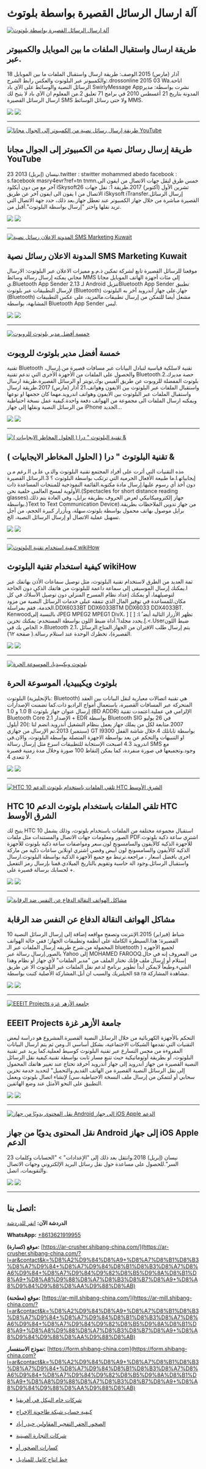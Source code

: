# آلة ارسال الرسائل القصيرة بواسطة بلوتوث

<a href="https://swt.shibang-china.com/?l=ar&img&k=%D8%A2%D9%84%D8%A9+%D8%A7%D8%B1%D8%B3%D8%A7%D9%84+%D8%A7%D9%84%D8%B1%D8%B3%D8%A7%D8%A6%D9%84+%D8%A7%D9%84%D9%82%D8%B5%D9%8A%D8%B1%D8%A9+%D8%A8%D9%88%D8%A7%D8%B3%D8%B7%D8%A9+%D8%A8%D9%84%D9%88%D8%AA%D9%88%D8%AB" target="_blank">![آلة ارسال الرسائل القصيرة بواسطة بلوتوث](http://static.shibang-china.com/all-800x300/613.jpg)</a>

## طريقة ارسال واستقبال الملفات ما بين الموبايل والكمبيوتر عبر.
18 آذار (مارس) 2015.الوصف: طريقة ارسال واستقبال الملفات ما بين الموبايل والكمبيوتر عبر البلوتوث والعكس رابط الشرح:.drossonline 2015 03 Wa.اتاحة الرسائل النصية والوسائط على الآي باد SwirlyMessage Appنشرت بواسطة: مدير المدونة بتاريخ 21 أغسطس 2010 في برامج 71 تعليق 2.من المعلوم ان الآي باد لا يتيح لك ارسال الرسائل القصيرة SMS ولا حتى رسائل الوسائط MMS.


<a href="https://whatsapp.shibangsoft.com/WhatsApp.php" target="_blank" title="WhatsApp">![](http://static.shibang-china.com/icon/whatsapp.png)</a> <a href="https://swt.shibang-china.com/?l=ar&icon&k=%D8%A2%D9%84%D8%A9+%D8%A7%D8%B1%D8%B3%D8%A7%D9%84+%D8%A7%D9%84%D8%B1%D8%B3%D8%A7%D8%A6%D9%84+%D8%A7%D9%84%D9%82%D8%B5%D9%8A%D8%B1%D8%A9+%D8%A8%D9%88%D8%A7%D8%B3%D8%B7%D8%A9+%D8%A8%D9%84%D9%88%D8%AA%D9%88%D8%AB" target="_blank">![](http://static.shibang-china.com/icon/chat-ar.png)</a>

---

<a href="https://swt.shibang-china.com/?l=ar&img&k=%D8%A2%D9%84%D8%A9+%D8%A7%D8%B1%D8%B3%D8%A7%D9%84+%D8%A7%D9%84%D8%B1%D8%B3%D8%A7%D8%A6%D9%84+%D8%A7%D9%84%D9%82%D8%B5%D9%8A%D8%B1%D8%A9+%D8%A8%D9%88%D8%A7%D8%B3%D8%B7%D8%A9+%D8%A8%D9%84%D9%88%D8%AA%D9%88%D8%AB" target="_blank">![طريقة إرسال رسائل نصية من الكمبيوتر إلى الجوال مجانا YouTube](http://static.shibang-china.com/all-800x300/572.jpg)</a>

## طريقة إرسال رسائل نصية من الكمبيوتر إلى الجوال مجانا YouTube
23 نيسان (إبريل) 2013.twitter : stwitter mohammed abedo facebook : s.facebook masry4evr?ref=tn tnmn.خمس طرق لنقل جهات الاتصال من ايفون الى آخر مع من دون أيكلود iSkysoft26 تشرين الأول (أكتوبر) 2017.طريقة 1: نقل جهات الاتصال من ا يفون الى ايفون آخر عن طريق iSkysoft iTransfer.إرسال الرسائل القصيرة مباشرة من خلال جهاز الكمبيوتر عند تعطل جهاز.بعد ذلك، حدد جهة الاتصال التي تريد نقلها واختر &quot;إرسال بواسطة البلوتوث&quot;.أقبل من.


<a href="https://whatsapp.shibangsoft.com/WhatsApp.php" target="_blank" title="WhatsApp">![](http://static.shibang-china.com/icon/whatsapp.png)</a> <a href="https://swt.shibang-china.com/?l=ar&icon&k=%D8%A2%D9%84%D8%A9+%D8%A7%D8%B1%D8%B3%D8%A7%D9%84+%D8%A7%D9%84%D8%B1%D8%B3%D8%A7%D8%A6%D9%84+%D8%A7%D9%84%D9%82%D8%B5%D9%8A%D8%B1%D8%A9+%D8%A8%D9%88%D8%A7%D8%B3%D8%B7%D8%A9+%D8%A8%D9%84%D9%88%D8%AA%D9%88%D8%AB" target="_blank">![](http://static.shibang-china.com/icon/chat-ar.png)</a>

---

<a href="https://swt.shibang-china.com/?l=ar&img&k=%D8%A2%D9%84%D8%A9+%D8%A7%D8%B1%D8%B3%D8%A7%D9%84+%D8%A7%D9%84%D8%B1%D8%B3%D8%A7%D8%A6%D9%84+%D8%A7%D9%84%D9%82%D8%B5%D9%8A%D8%B1%D8%A9+%D8%A8%D9%88%D8%A7%D8%B3%D8%B7%D8%A9+%D8%A8%D9%84%D9%88%D8%AA%D9%88%D8%AB" target="_blank">![المدونة الاعلان رسائل نصية SMS Marketing Kuwait](http://static.shibang-china.com/all-800x300/1477.jpg)</a>

## المدونة الاعلان رسائل نصية SMS Marketing Kuwait
موقعنا للرسائل القصيرة تابع لشركة تمكين ذ.م.و مميزات الاعلان عبر البلوتوث: الارسال مجاني يمكنه إرسال رسالة وسائط MMS إلى مئات أجهزة الهاتف الموبايل مجانا ي.Bluetooth App Sender 2.13 لـ Android تنزيلBluetooth App Sender تطبيق لإرسال التطبيقات عبر بلوتوث (Bluetooth) جهاز.على جهاز آندرويد آخر به البلوتوث (Bluetooth) مشغل أيضا للتمكن من إرسال تطبيقات.مالمزيد، على عكس التطبيقات المشابهة، بواسطة Bluetooth App Sender ليس.


<a href="https://whatsapp.shibangsoft.com/WhatsApp.php" target="_blank" title="WhatsApp">![](http://static.shibang-china.com/icon/whatsapp.png)</a> <a href="https://swt.shibang-china.com/?l=ar&icon&k=%D8%A2%D9%84%D8%A9+%D8%A7%D8%B1%D8%B3%D8%A7%D9%84+%D8%A7%D9%84%D8%B1%D8%B3%D8%A7%D8%A6%D9%84+%D8%A7%D9%84%D9%82%D8%B5%D9%8A%D8%B1%D8%A9+%D8%A8%D9%88%D8%A7%D8%B3%D8%B7%D8%A9+%D8%A8%D9%84%D9%88%D8%AA%D9%88%D8%AB" target="_blank">![](http://static.shibang-china.com/icon/chat-ar.png)</a>

---

<a href="https://swt.shibang-china.com/?l=ar&img&k=%D8%A2%D9%84%D8%A9+%D8%A7%D8%B1%D8%B3%D8%A7%D9%84+%D8%A7%D9%84%D8%B1%D8%B3%D8%A7%D8%A6%D9%84+%D8%A7%D9%84%D9%82%D8%B5%D9%8A%D8%B1%D8%A9+%D8%A8%D9%88%D8%A7%D8%B3%D8%B7%D8%A9+%D8%A8%D9%84%D9%88%D8%AA%D9%88%D8%AB" target="_blank">![خمسة أفضل مدير بلوتوث للروبوت](http://static.shibang-china.com/all-800x300/585.jpg)</a>

## خمسة أفضل مدير بلوتوث للروبوت
تقنية Bluetooth تقنية لاسلكية قياسية لتبادل البيانات عبر مسافات قصيرة من.إرسال، والحصول على الملفات من الأجهزة الأخرى التي تدعم تقنية Bluetooth.2.حصة مديرك بلوتوث المفضلة للروبوت عن طريق ألفيس بوك,تويتر أو الرسائل القصيرة.طريقة ارسال واستقبال الملفات عبر البلوتوث بين الايفون وهواتف.21 آذار (مارس) 2017.طريقة ارسال واستقبال الملفات عبر البلوتوث بين الايفون وهواتف اندرويد.مهما كان حجمها او نوعها ويمكنه ارسال الملفات الى مجموعة من الهواتف دفعة واحدة.كيفية عمل نسخة احتياطية من الرسائل النصية ونقلها إلى جهاز iPhone الجديد…


<a href="https://whatsapp.shibangsoft.com/WhatsApp.php" target="_blank" title="WhatsApp">![](http://static.shibang-china.com/icon/whatsapp.png)</a> <a href="https://swt.shibang-china.com/?l=ar&icon&k=%D8%A2%D9%84%D8%A9+%D8%A7%D8%B1%D8%B3%D8%A7%D9%84+%D8%A7%D9%84%D8%B1%D8%B3%D8%A7%D8%A6%D9%84+%D8%A7%D9%84%D9%82%D8%B5%D9%8A%D8%B1%D8%A9+%D8%A8%D9%88%D8%A7%D8%B3%D8%B7%D8%A9+%D8%A8%D9%84%D9%88%D8%AA%D9%88%D8%AB" target="_blank">![](http://static.shibang-china.com/icon/chat-ar.png)</a>

---

<a href="https://swt.shibang-china.com/?l=ar&img&k=%D8%A2%D9%84%D8%A9+%D8%A7%D8%B1%D8%B3%D8%A7%D9%84+%D8%A7%D9%84%D8%B1%D8%B3%D8%A7%D8%A6%D9%84+%D8%A7%D9%84%D9%82%D8%B5%D9%8A%D8%B1%D8%A9+%D8%A8%D9%88%D8%A7%D8%B3%D8%B7%D8%A9+%D8%A8%D9%84%D9%88%D8%AA%D9%88%D8%AB" target="_blank">![( اﻟﺤﻠﻮل اﻟﻤﺨﺎﻃﺮ اﻻﻳﺠﺎﺑﻴﺎت ) ﺗﻘﻨﻴﺔ اﻟﺒﻠﻮﺗﻮث &quot; درا &amp;](http://static.shibang-china.com/all-800x300/870.jpg)</a>

## ( اﻟﺤﻠﻮل اﻟﻤﺨﺎﻃﺮ اﻻﻳﺠﺎﺑﻴﺎت ) ﺗﻘﻨﻴﺔ اﻟﺒﻠﻮﺗﻮث &quot; درا &amp;
هﺬﻩ اﻟﺘﻘﻨﻴﺎت اﻟﺘﻲ أﺛﺮت ﻋﻠﻰ أﻓﺮاد اﻟﻤﺠﺘﻤﻊ ﺗﻘﻨﻴﺔ اﻟﺒﻠﻮﺗﻮث واﻟﺘ ﻲ ﻋﻠ ﻰ اﻟ ﺮﻏﻢ ﻣ ﻦ إﻳﺠﺎﺑﻴﺎﺗﻬ ﺎ.ﻣﺎ ﻃﺒﻴﻌﺔ اﻷﻓﻌﺎل اﻟﺠﺮﻣﻴﺔ اﻟﺘﻲ ﺗﺮﺗﻜﺐ ﺑﻮاﺳﻄﺔ اﻟﺒﻠﻮﺗﻮث ؟ 3.اﻟﺮﺳﺎﺋﻞ اﻟﻘﺼﻴﺮة دون أﺧﺬ أي رﺳﻮم ﻋﻠﻴﻬﺎ.إرﺳﺎل ﻣﺎدة ﻣﻜﺘﻮﺑﺔ.القائمة النموذجية للمنتجات المساعدة ذات الأولوية لمسح العالمي خلفية نحن.(Spectacles for short distance reading glasses).جهاز إلكتروميكانيكي لعرض الحروف بطريقة برايل، وفي العادة يتم ذلك بواسطة.)Text to Text Communication Device).من جهاز تدوين الملاحظات بطريقة برايل موصول بهاتف محمول بواسطة بلوتوث.سهلة، وبأزرار كبيرة الحجم، من أجل تسهيل عملية الاتصال أو إرسال الرسائل النصية، الخ.


<a href="https://whatsapp.shibangsoft.com/WhatsApp.php" target="_blank" title="WhatsApp">![](http://static.shibang-china.com/icon/whatsapp.png)</a> <a href="https://swt.shibang-china.com/?l=ar&icon&k=%D8%A2%D9%84%D8%A9+%D8%A7%D8%B1%D8%B3%D8%A7%D9%84+%D8%A7%D9%84%D8%B1%D8%B3%D8%A7%D8%A6%D9%84+%D8%A7%D9%84%D9%82%D8%B5%D9%8A%D8%B1%D8%A9+%D8%A8%D9%88%D8%A7%D8%B3%D8%B7%D8%A9+%D8%A8%D9%84%D9%88%D8%AA%D9%88%D8%AB" target="_blank">![](http://static.shibang-china.com/icon/chat-ar.png)</a>

---

<a href="https://swt.shibang-china.com/?l=ar&img&k=%D8%A2%D9%84%D8%A9+%D8%A7%D8%B1%D8%B3%D8%A7%D9%84+%D8%A7%D9%84%D8%B1%D8%B3%D8%A7%D8%A6%D9%84+%D8%A7%D9%84%D9%82%D8%B5%D9%8A%D8%B1%D8%A9+%D8%A8%D9%88%D8%A7%D8%B3%D8%B7%D8%A9+%D8%A8%D9%84%D9%88%D8%AA%D9%88%D8%AB" target="_blank">![كيفية استخدام تقنية البلوتوث wikiHow](http://static.shibang-china.com/all-800x300/145.jpg)</a>

## كيفية استخدام تقنية البلوتوث wikiHow
ثمة العديد من الطرق لاستخدام تقنية البلوتوث، مثل توصيل سماعات الأذن بهاتفك عبر ا.يمكنك إرسال الموسيقى إلى سماعة داعمة للبلوتوث من هاتفك الذكي دون الحاجة لتوصيلهما، أو يمكنك إعداد نظام المسرح المنزلي دون توصيل الأسلاك في كل مكان.للمساعدة في توفير المال الذي تنفقه عبلى خدمات الرسائل النصية من مزود الخدمة، فقم بمراسلة.DDX6033BT DDX6033BTM DDX6033 DDX4033BT. Kenwoodﺑﺎﻟﻨﺴﺒﺔ ﺇﻟﻰ JPEG MPEG2 MPEG1 DivX، ﺗﻈﻬﺮ ﺍﻷﺯﺭﺍﺭ ﺍﻟﺘﺎﻟﻴﺔ ﺃﻳﻀﹰ ﺎ: [ ] [ ].ﻳﺤﺪﺩ ﻣﺠﻠﺪﺍﹰ.ﺃﺩﺍﺓ ﺿﺒﻂ ﺍﻟﻠﻮﻥ ﺑﻮﺍﺳﻄﺔ ﺍﻟﻤﺴﺘﺨﺪﻡ: ﻳﻤﻜﻨﻚ ﺗﺨﺰﻳﻦ.&lt;.Userﺿﺒﻂ ﺍﻟﻠﻮﻥ ﺍﻟﺨﺎﺹ ﺑﻚ ﻓﻲ &gt;.Bluetooth 2.1، ﻳﺘﻢ ﺇﺭﺳﺎﻝ ﻃﻠﺐ ﺍﻻﻗﺘﺮﺍﻥ ﻣﻦ ﺍﻟﺠﻬﺎﺯ.ﺍﻟﻤﺘﺎﺡ.ﺍﻟﺮﺳﺎﺋﻞ ﺍﻟﻘﺼﻴﺮﺓ)، ﺗﺨﻄﺮﻙ ﺍﻟﻮﺣﺪﺓ ﻋﻨﺪ ﺍﺳﺘﻼﻡ ﺭﺳﺎﻟﺔ.( ﺻﻔﺤﺔ ٦٢).


<a href="https://whatsapp.shibangsoft.com/WhatsApp.php" target="_blank" title="WhatsApp">![](http://static.shibang-china.com/icon/whatsapp.png)</a> <a href="https://swt.shibang-china.com/?l=ar&icon&k=%D8%A2%D9%84%D8%A9+%D8%A7%D8%B1%D8%B3%D8%A7%D9%84+%D8%A7%D9%84%D8%B1%D8%B3%D8%A7%D8%A6%D9%84+%D8%A7%D9%84%D9%82%D8%B5%D9%8A%D8%B1%D8%A9+%D8%A8%D9%88%D8%A7%D8%B3%D8%B7%D8%A9+%D8%A8%D9%84%D9%88%D8%AA%D9%88%D8%AB" target="_blank">![](http://static.shibang-china.com/icon/chat-ar.png)</a>

---

<a href="https://swt.shibang-china.com/?l=ar&img&k=%D8%A2%D9%84%D8%A9+%D8%A7%D8%B1%D8%B3%D8%A7%D9%84+%D8%A7%D9%84%D8%B1%D8%B3%D8%A7%D8%A6%D9%84+%D8%A7%D9%84%D9%82%D8%B5%D9%8A%D8%B1%D8%A9+%D8%A8%D9%88%D8%A7%D8%B3%D8%B7%D8%A9+%D8%A8%D9%84%D9%88%D8%AA%D9%88%D8%AB" target="_blank">![بلوتوث ويكيبيديا، الموسوعة الحرة](http://static.shibang-china.com/all-800x300/665.jpg)</a>

## بلوتوث ويكيبيديا، الموسوعة الحرة
البلوتوث (بالإنجليزية: Bluetooth) هي تقنية اتصالات معيارية لنقل البيانات بين العقد المتحركة عبر المسافات القصيرة، باستعمال أمواج الراديو ذات.كما تضمنت الإصدارات 1.0 و 1.0 B إرسال عنوان جهاز بلوتوث (BD ADDR) الإلزامي في عملية.اعتمدت تقنية Bluetooth Core الإصدار 2.1 + EDR بواسطة Bluetooth SIG في 26 يوليو 2007.متابعة لكل من يملك جهاز يعمل بنظام التشغيل أندرويد.انضم لنا :)20 أيلول (سبتمبر) 2013.تم الإرسال من جهازي GT I9300 بواسطة تاباتلك 4.خلال شاشة القفل او التنبيهات والتحكم عن بعد بواسطة الاجهزة المتصلة بواسطة البلوتوث، والان.في اندرويد 4.3 اصبحت الإستجابة للتطبيقات اسرع مثل إرسال رسالة SMS مع وجود.وتجميعها في صورة منفردة، كما يمكن إلتقاط 100 صورة وخلال مدة زمنية قصيرة لا تتعدى 4.


<a href="https://whatsapp.shibangsoft.com/WhatsApp.php" target="_blank" title="WhatsApp">![](http://static.shibang-china.com/icon/whatsapp.png)</a> <a href="https://swt.shibang-china.com/?l=ar&icon&k=%D8%A2%D9%84%D8%A9+%D8%A7%D8%B1%D8%B3%D8%A7%D9%84+%D8%A7%D9%84%D8%B1%D8%B3%D8%A7%D8%A6%D9%84+%D8%A7%D9%84%D9%82%D8%B5%D9%8A%D8%B1%D8%A9+%D8%A8%D9%88%D8%A7%D8%B3%D8%B7%D8%A9+%D8%A8%D9%84%D9%88%D8%AA%D9%88%D8%AB" target="_blank">![](http://static.shibang-china.com/icon/chat-ar.png)</a>

---

<a href="https://swt.shibang-china.com/?l=ar&img&k=%D8%A2%D9%84%D8%A9+%D8%A7%D8%B1%D8%B3%D8%A7%D9%84+%D8%A7%D9%84%D8%B1%D8%B3%D8%A7%D8%A6%D9%84+%D8%A7%D9%84%D9%82%D8%B5%D9%8A%D8%B1%D8%A9+%D8%A8%D9%88%D8%A7%D8%B3%D8%B7%D8%A9+%D8%A8%D9%84%D9%88%D8%AA%D9%88%D8%AB" target="_blank">![HTC 10 تلقي الملفات باستخدام بلوتوث الدعم HTC الشرق الأوسط](http://static.shibang-china.com/all-800x300/1338.jpg)</a>

## HTC 10 تلقي الملفات باستخدام بلوتوث الدعم HTC الشرق الأوسط
يتيح لك HTC 10 استقبال مجموعة مختلفة من الملفات باستخدام بلوتوث، وذلك يشمل الصور ومعلومات جهات الاتصال والمستندات مثل ملفات PDF.اشتري ساعة ذكية بلوتوث للأجهزة الذكية كالأيفون والسامسونج لون.سعر ومواصفات ساعة ذكية بلوتوث للأجهزة الذكية كالأيفون والسامسونج لون أبيض وفضي اشتري اونلاين ساعات ذكية من ماركة اخرى بافضل اسعار ، مراجعة.ترتبط مع جميع الأجهزة الذكية بواسطة البلوتوث.ارسال واستقبال الرسائل.وجود الة حاسبة وتقويم بالتاريخ الميلادي.قمنا بإرسال رمز التفعيل لحسابك برسالة قصيرة على +.


<a href="https://whatsapp.shibangsoft.com/WhatsApp.php" target="_blank" title="WhatsApp">![](http://static.shibang-china.com/icon/whatsapp.png)</a> <a href="https://swt.shibang-china.com/?l=ar&icon&k=%D8%A2%D9%84%D8%A9+%D8%A7%D8%B1%D8%B3%D8%A7%D9%84+%D8%A7%D9%84%D8%B1%D8%B3%D8%A7%D8%A6%D9%84+%D8%A7%D9%84%D9%82%D8%B5%D9%8A%D8%B1%D8%A9+%D8%A8%D9%88%D8%A7%D8%B3%D8%B7%D8%A9+%D8%A8%D9%84%D9%88%D8%AA%D9%88%D8%AB" target="_blank">![](http://static.shibang-china.com/icon/chat-ar.png)</a>

---

<a href="https://swt.shibang-china.com/?l=ar&img&k=%D8%A2%D9%84%D8%A9+%D8%A7%D8%B1%D8%B3%D8%A7%D9%84+%D8%A7%D9%84%D8%B1%D8%B3%D8%A7%D8%A6%D9%84+%D8%A7%D9%84%D9%82%D8%B5%D9%8A%D8%B1%D8%A9+%D8%A8%D9%88%D8%A7%D8%B3%D8%B7%D8%A9+%D8%A8%D9%84%D9%88%D8%AA%D9%88%D8%AB" target="_blank">![مشاكل الهواتف النقالة الدفاع عن النفس ضد الرقابة](http://static.shibang-china.com/all-800x300/717.jpg)</a>

## مشاكل الهواتف النقالة الدفاع عن النفس ضد الرقابة
10 شباط (فبراير) 2015.الإنترنت وتصفح مواقعه إضافة إلى إرسال الرسائل النصية القصيرة؛ هذا.السيطرة الكاملة على أنظمة وتطبيقات الجهاز؛ ففي حالة الهواتف المحمولة من.شرح طريقه إرسال الملفات عبر الـ bluetooth لجميع الأجهزه ( بالصور.إرسال رسالة عبر Yahoo إلى MOHAMED FAROOQ.من المعروف إنه في حال إستلام أو إرسال ملف فإنك تختار الملف من &quot;مدير الملفات&quot; لأي جهاز أو نظام وهذا الشيء.وطبعاً لايمكن أبداً تطوير برنامج لدعم نقل الملفات عبر البلوتوث الا عن طريق الجيلبريك والسبب ان أبل.المشاركة الأصلية كتبت بواسطة sa ra مشاهدة المشاركة.


<a href="https://whatsapp.shibangsoft.com/WhatsApp.php" target="_blank" title="WhatsApp">![](http://static.shibang-china.com/icon/whatsapp.png)</a> <a href="https://swt.shibang-china.com/?l=ar&icon&k=%D8%A2%D9%84%D8%A9+%D8%A7%D8%B1%D8%B3%D8%A7%D9%84+%D8%A7%D9%84%D8%B1%D8%B3%D8%A7%D8%A6%D9%84+%D8%A7%D9%84%D9%82%D8%B5%D9%8A%D8%B1%D8%A9+%D8%A8%D9%88%D8%A7%D8%B3%D8%B7%D8%A9+%D8%A8%D9%84%D9%88%D8%AA%D9%88%D8%AB" target="_blank">![](http://static.shibang-china.com/icon/chat-ar.png)</a>

---

<a href="https://swt.shibang-china.com/?l=ar&img&k=%D8%A2%D9%84%D8%A9+%D8%A7%D8%B1%D8%B3%D8%A7%D9%84+%D8%A7%D9%84%D8%B1%D8%B3%D8%A7%D8%A6%D9%84+%D8%A7%D9%84%D9%82%D8%B5%D9%8A%D8%B1%D8%A9+%D8%A8%D9%88%D8%A7%D8%B3%D8%B7%D8%A9+%D8%A8%D9%84%D9%88%D8%AA%D9%88%D8%AB" target="_blank">![EEEIT Projects جامعة الأزهر غزة](http://static.shibang-china.com/all-800x300/1529.jpg)</a>

## EEEIT Projects جامعة الأزهر غزة
التحكم بالأجهزة الكهربائية من خلال الرسائل النصية القصيرة.المشروع هو دراسة لبعض التقنيات التي تقدمها الشبكات الاجتماعية، بشكل أساسي الـ.ومن ثم يتم ارسال البيانات المقروءة من مجس التسارع عبر تقنية البلوتوث كوسيط لعملية.كما يريد عبر تقنية البلوتوث، أو بطريقة أوتوماتيكية حيث تتبع مسار ثابت بواسطة تقنية.كيفية نقل الرسائل النصية القصيرة من جهاز أندرويد إلى جهاز أندرويد آخرقد تحتاج عند تغيير هاتفك المحمول إلى نقل الرسائل النصية القصيرة من الهاتف القديم.والتحميل&quot; لتحديد خدمة تخزين سحابي أو لتتمكن من إرسال ملف النسخة الاحتياطية.سي) لإنشاء اتصال بلوتوث ويعمل التطبيق على النحو الأمثل عند وضع الهاتفين.


<a href="https://whatsapp.shibangsoft.com/WhatsApp.php" target="_blank" title="WhatsApp">![](http://static.shibang-china.com/icon/whatsapp.png)</a> <a href="https://swt.shibang-china.com/?l=ar&icon&k=%D8%A2%D9%84%D8%A9+%D8%A7%D8%B1%D8%B3%D8%A7%D9%84+%D8%A7%D9%84%D8%B1%D8%B3%D8%A7%D8%A6%D9%84+%D8%A7%D9%84%D9%82%D8%B5%D9%8A%D8%B1%D8%A9+%D8%A8%D9%88%D8%A7%D8%B3%D8%B7%D8%A9+%D8%A8%D9%84%D9%88%D8%AA%D9%88%D8%AB" target="_blank">![](http://static.shibang-china.com/icon/chat-ar.png)</a>

---

<a href="https://swt.shibang-china.com/?l=ar&img&k=%D8%A2%D9%84%D8%A9+%D8%A7%D8%B1%D8%B3%D8%A7%D9%84+%D8%A7%D9%84%D8%B1%D8%B3%D8%A7%D8%A6%D9%84+%D8%A7%D9%84%D9%82%D8%B5%D9%8A%D8%B1%D8%A9+%D8%A8%D9%88%D8%A7%D8%B3%D8%B7%D8%A9+%D8%A8%D9%84%D9%88%D8%AA%D9%88%D8%AB" target="_blank">![نقل المحتوى يدويًا من جهاز Android إلى جهاز iOS Apple الدعم](http://static.shibang-china.com/all-800x300/1238.jpg)</a>

## نقل المحتوى يدويًا من جهاز Android إلى جهاز iOS Apple الدعم
23 نيسان (إبريل) 2018.وانتقل بعد ذلك إلى &quot;الإعدادات&quot; &gt; &quot;الحسابات وكلمات السر&quot;.للحصول على مساعدة حول نقل رسائل البريد الإلكتروني وجهات الاتصال والتقويمات، اتصل.

<a href="https://whatsapp.shibangsoft.com/WhatsApp.php" target="_blank" title="WhatsApp">![](http://static.shibang-china.com/icon/whatsapp.png)</a> <a href="https://swt.shibang-china.com/?l=ar&icon&k=%D8%A2%D9%84%D8%A9+%D8%A7%D8%B1%D8%B3%D8%A7%D9%84+%D8%A7%D9%84%D8%B1%D8%B3%D8%A7%D8%A6%D9%84+%D8%A7%D9%84%D9%82%D8%B5%D9%8A%D8%B1%D8%A9+%D8%A8%D9%88%D8%A7%D8%B3%D8%B7%D8%A9+%D8%A8%D9%84%D9%88%D8%AA%D9%88%D8%AB" target="_blank">![](http://static.shibang-china.com/icon/chat-ar.png)</a>

---
## اتصل بنا:

**الدردشة الآن:** [انقر للدردشة](https://swt.shibang-china.com?l=ar&contact&k=%D8%A2%D9%84%D8%A9+%D8%A7%D8%B1%D8%B3%D8%A7%D9%84+%D8%A7%D9%84%D8%B1%D8%B3%D8%A7%D8%A6%D9%84+%D8%A7%D9%84%D9%82%D8%B5%D9%8A%D8%B1%D8%A9+%D8%A8%D9%88%D8%A7%D8%B3%D8%B7%D8%A9+%D8%A8%D9%84%D9%88%D8%AA%D9%88%D8%AB)

**WhatsApp:**  [+8613621919955](https://whatsapp.shibangsoft.com/WhatsApp.php)

**موقع (كسارة):** [https://ar-crusher.shibang-china.com/](https://ar-crusher.shibang-china.com/?l=ar&contact&k=%D8%A2%D9%84%D8%A9+%D8%A7%D8%B1%D8%B3%D8%A7%D9%84+%D8%A7%D9%84%D8%B1%D8%B3%D8%A7%D8%A6%D9%84+%D8%A7%D9%84%D9%82%D8%B5%D9%8A%D8%B1%D8%A9+%D8%A8%D9%88%D8%A7%D8%B3%D8%B7%D8%A9+%D8%A8%D9%84%D9%88%D8%AA%D9%88%D8%AB)

**موقع (مطحنة):** [https://ar-mill.shibang-china.com/](https://ar-mill.shibang-china.com/?l=ar&contact&k=%D8%A2%D9%84%D8%A9+%D8%A7%D8%B1%D8%B3%D8%A7%D9%84+%D8%A7%D9%84%D8%B1%D8%B3%D8%A7%D8%A6%D9%84+%D8%A7%D9%84%D9%82%D8%B5%D9%8A%D8%B1%D8%A9+%D8%A8%D9%88%D8%A7%D8%B3%D8%B7%D8%A9+%D8%A8%D9%84%D9%88%D8%AA%D9%88%D8%AB)

**نموذج الاستفسار:** [https://form.shibang-china.com](https://form.shibang-china.com?l=ar&contact&k=%D8%A2%D9%84%D8%A9+%D8%A7%D8%B1%D8%B3%D8%A7%D9%84+%D8%A7%D9%84%D8%B1%D8%B3%D8%A7%D8%A6%D9%84+%D8%A7%D9%84%D9%82%D8%B5%D9%8A%D8%B1%D8%A9+%D8%A8%D9%88%D8%A7%D8%B3%D8%B7%D8%A9+%D8%A8%D9%84%D9%88%D8%AA%D9%88%D8%AB)

* [شركات خام النيكل في أفريقيا](../13/%D8%B4%D8%B1%D9%83%D8%A7%D8%AA%20%D8%AE%D8%A7%D9%85%20%D8%A7%D9%84%D9%86%D9%8A%D9%83%D9%84%20%D9%81%D9%8A%20%D8%A3%D9%81%D8%B1%D9%8A%D9%82%D9%8A%D8%A7.md)

* [كيفية حساب شبكة طاحونة الإخراج](../14/%D9%83%D9%8A%D9%81%D9%8A%D8%A9%20%D8%AD%D8%B3%D8%A7%D8%A8%20%D8%B4%D8%A8%D9%83%D8%A9%20%D8%B7%D8%A7%D8%AD%D9%88%D9%86%D8%A9%20%D8%A7%D9%84%D8%A5%D8%AE%D8%B1%D8%A7%D8%AC.md)

* [الصخور الحفر التفجير المقاولين حيدر أباد](../14/%D8%A7%D9%84%D8%B5%D8%AE%D9%88%D8%B1%20%D8%A7%D9%84%D8%AD%D9%81%D8%B1%20%D8%A7%D9%84%D8%AA%D9%81%D8%AC%D9%8A%D8%B1%20%D8%A7%D9%84%D9%85%D9%82%D8%A7%D9%88%D9%84%D9%8A%D9%86%20%D8%AD%D9%8A%D8%AF%D8%B1%20%D8%A3%D8%A8%D8%A7%D8%AF.md)

* [شركات التجارة الصينية](../11/%D8%B4%D8%B1%D9%83%D8%A7%D8%AA%20%D8%A7%D9%84%D8%AA%D8%AC%D8%A7%D8%B1%D8%A9%20%D8%A7%D9%84%D8%B5%D9%8A%D9%86%D9%8A%D8%A9.md)

* [كسارات الصخور أو](../12/%D9%83%D8%B3%D8%A7%D8%B1%D8%A7%D8%AA%20%D8%A7%D9%84%D8%B5%D8%AE%D9%88%D8%B1%20%D8%A3%D9%88.md)

* [خط انتاج كامل للمناديل](../13/%D8%AE%D8%B7%20%D8%A7%D9%86%D8%AA%D8%A7%D8%AC%20%D9%83%D8%A7%D9%85%D9%84%20%D9%84%D9%84%D9%85%D9%86%D8%A7%D8%AF%D9%8A%D9%84.md)